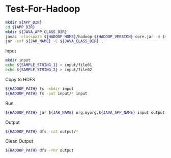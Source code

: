 Test-For-Hadoop
===============

```sh
mkdir ${APP_DIR}
cd ${APP_DIR}
mkdir ${JAVA_APP_CLASS_DIR}
javac -classpath ${HADOOP_HOME}/hadoop-${HADOOP_VERSION}-core.jar -d ${JAVA_APP_CLASS_DIR} ${JAVA_APP_NAME}
jar -cvf ${JAR_NAME} -C ${JAVA_CLASS_DIR} .
```

Input
```sh
mkdir input
echo ${SAMPLE_STRING_1} > input/file01
echo ${SAMPLE_STRING_2} > input/file02
```

Copy to HDFS
```sh
${HADOOP_PATH} fs -mkdir input
${HADOOP_PATH} fs -put input/* input
```

Run
```sh
${HADOOP_PATH} jar ${JAR_NAME} org.myorg.${JAVA_APP_NAME} input output
```

Output
```sh
${HADOOP_PATH} dfs -cat output/*
```

Clean Output
```sh
${HADOOP_PATH} dfs -rmr output
```
